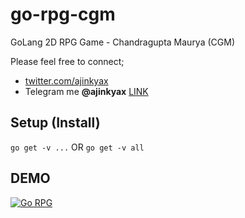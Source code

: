 # go-rpg-cgm
GoLang 2D RPG Game - Chandragupta Maurya (CGM)

Please feel free to connect;
- [twitter.com/ajinkyax](https://twitter.com/ajinkyax)
- Telegram me **@ajinkyax** [LINK](http://tg//msg?text=Hello&to=@ajinkyax)

## Setup (Install)
`go get -v ...`
OR
`go get -v all`

## DEMO
[![Go RPG](https://img.youtube.com/vi/XBQ6jMGGk_Y/0.jpg)](https://www.youtube.com/watch?v=XBQ6jMGGk_Y)
